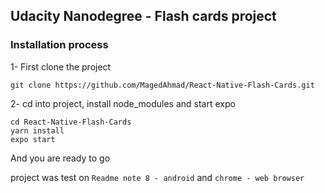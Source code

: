## Udacity Nanodegree - Flash cards project

### Installation process

1- First clone the project 
```
git clone https://github.com/MagedAhmad/React-Native-Flash-Cards.git
```

2- cd into project, install node_modules and start expo
```
cd React-Native-Flash-Cards
yarn install 
expo start
```

And you are ready to go 

project was test on `Readme note 8 - android` and `chrome - web browser` 
